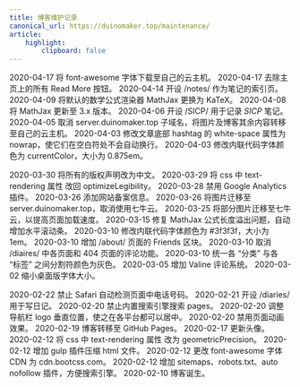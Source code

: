 ```yaml
---
title: 博客维护记录
canonical_url: https://duinomaker.top/maintenance/
article:
    highlight:
        clipboard: false
---
```


<span class="mono">2020-04-17</span> 将 font-awesome 字体下载至自己的云主机。
<span class="mono">2020-04-17</span> 去除主页上的所有 Read More 按钮。
<span class="mono">2020-04-14</span> 开设 /notes/ 作为笔记的索引页。
<span class="mono">2020-04-09</span> 将默认的数学公式渲染器 MathJax 更换为 KaTeX。
<span class="mono">2020-04-08</span> 将 MathJax 更新至 3.x 版本。
<span class="mono">2020-04-06</span> 开设 /SICP/ 用于记录 *SICP* 笔记。
<span class="mono">2020-04-05</span> 取消 server.duinomaker.top 子域名，将图片及博客其余内容转移至自己的云主机。
<span class="mono">2020-04-03</span> 修改文章底部 hashtag 的 white-space 属性为 nowrap，使它们在空白符处不会自动换行。
<span class="mono">2020-04-03</span> 修改内联代码字体颜色为 currentColor，大小为 0.875em。

<span class="mono">2020-03-30</span> 将所有的版权声明改为中文。
<span class="mono">2020-03-29</span> 将 css 中 text-rendering 属性 改回 optimizeLegibility。
<span class="mono">2020-03-28</span> 禁用 Google Analytics 插件。
<span class="mono">2020-03-26</span> 添加网站备案信息。
<span class="mono">2020-03-26</span> 将图片迁移至 server.duinomaker.top，取消使用七牛云。
<span class="mono">2020-03-25</span> 将部分图片迁移至七牛云，以提高页面加载速度。
<span class="mono">2020-03-15</span> 修复 MathJax 公式长度溢出问题，自动增加水平滚动条。
<span class="mono">2020-03-10</span> 修改内联代码字体颜色为 #3f3f3f，大小为 1em。
<span class="mono">2020-03-10</span> 增加 /about/ 页面的 Friends 区块。
<span class="mono">2020-03-10</span> 取消 /diaires/ 中各页面和 404 页面的评论功能。
<span class="mono">2020-03-10</span> 统一各 “分类” 与各 “标签” 之间分割符颜色为灰色。
<span class="mono">2020-03-05</span> 增加 Valine 评论系统。
<span class="mono">2020-03-02</span> 缩小桌面版字体大小。

<span class="mono">2020-02-22</span> 禁止 Safari 自动检测页面中电话号码。
<span class="mono">2020-02-21</span> 开设 /diaries/ 用于写日记。
<span class="mono">2020-02-20</span> 禁止内置搜索引擎搜索 pages。
<span class="mono">2020-02-20</span> 调整导航栏 logo 垂直位置，使之在各平台都可以居中。
<span class="mono">2020-02-20</span> 禁用页面动画效果。
<span class="mono">2020-02-19</span> 博客转移至 GitHub Pages。
<span class="mono">2020-02-17</span> 更新头像。
<span class="mono">2020-02-12</span> 将 css 中 text-rendering 属性 改为 geometricPrecision。
<span class="mono">2020-02-12</span> 增加 gulp 插件压缩 html 文件。
<span class="mono">2020-02-12</span> 更改 font-awesome 字体 CDN 为 cdn.bootcss.com。
<span class="mono">2020-02-12</span> 增加 sitemaps、robots.txt、auto nofollow 插件，方便搜索引擎。
<span class="mono">2020-02-10</span> 博客诞生。